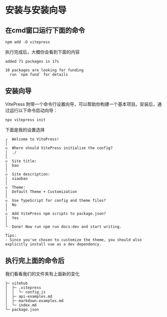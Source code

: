 # 安装与安装向导

## 在cmd窗口运行下面的命令

```
npm add -D vitepress
```

执行完成后，大概你会看到下面的内容

```
added 71 packages in 17s

10 packages are looking for funding
  run `npm fund` for details
```

## 安装向导

VitePress 附带一个命令行设置向导，可以帮助你构建一个基本项目。安装后，通过运行以下命令启动向导：

```
npx vitepress init
```
下面是我的设置选择

```
┌  Welcome to VitePress!
│
◇  Where should VitePress initialize the config?
│  ./
│
◇  Site title:
│  bao
│
◇  Site description:
│  xiaobao
│
◇  Theme:
│  Default Theme + Customization
│
◇  Use TypeScript for config and theme files?
│  No
│
◇  Add VitePress npm scripts to package.json?
│  Yes
│
└  Done! Now run npm run docs:dev and start writing.

Tips:
- Since you've chosen to customize the theme, you should also explicitly install vue as a dev dependency.
```

## 执行完上面的命令后

我们看看我们的文件夹有上面新的变化

```
├─ vitehub
│  ├─ .vitepress
│  │  └─ config.js
│  ├─ api-examples.md
│  ├─ markdown-examples.md
│  └─ index.md
└─ package.json
```